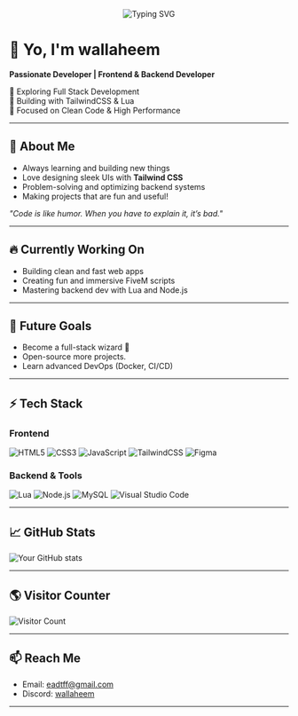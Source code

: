 <!-- Banner --><!-- Banner -->
<div align="center">
  <img src="https://readme-typing-svg.demolab.com?font=Fira+Code&size=30&pause=1000&color=F7F7F7&center=true&vCenter=true&width=1000&height=100&lines=Welcome+to+my+GitHub+Profile!;Frontend+%2F+Backend+Developer;Building+cool+stuff+everyday!;Let's+Code+Something+Awesome+%F0%9F%9A%80" alt="Typing SVG" />
</div>

# 👋 Yo, I'm wallaheem

**Passionate Developer | Frontend & Backend Developer**

🚀 Exploring Full Stack Development  
🎨 Building with TailwindCSS & Lua  
🧹 Focused on Clean Code & High Performance

---

## 🧠 About Me
- Always learning and building new things
- Love designing sleek UIs with **Tailwind CSS**
- Problem-solving and optimizing backend systems
- Making projects that are fun and useful!

_"Code is like humor. When you have to explain it, it’s bad."_

---

## 🔥 Currently Working On
- Building clean and fast web apps
- Creating fun and immersive FiveM scripts
- Mastering backend dev with Lua and Node.js

---

## 🎯 Future Goals
- Become a full-stack wizard 🧙
- Open-source more projects.
- Learn advanced DevOps (Docker, CI/CD)

---

## ⚡ Tech Stack
### Frontend
![HTML5](https://img.shields.io/badge/html5-%23E34F26.svg?style=for-the-badge&logo=html5&logoColor=white)
![CSS3](https://img.shields.io/badge/css3-%231572B6.svg?style=for-the-badge&logo=css3&logoColor=white)
![JavaScript](https://img.shields.io/badge/javascript-%23F7DF1E.svg?style=for-the-badge&logo=javascript&logoColor=black)
![TailwindCSS](https://img.shields.io/badge/tailwindcss-%2306B6D4.svg?style=for-the-badge&logo=tailwindcss&logoColor=white)
![Figma](https://img.shields.io/badge/figma-%23F24E1E.svg?style=for-the-badge&logo=figma&logoColor=white)

### Backend & Tools
![Lua](https://img.shields.io/badge/lua-%230079C1.svg?style=for-the-badge&logo=lua&logoColor=white)
![Node.js](https://img.shields.io/badge/node.js-%23339933.svg?style=for-the-badge&logo=nodedotjs&logoColor=white)
![MySQL](https://img.shields.io/badge/mysql-%2300f.svg?style=for-the-badge&logo=mysql&logoColor=white)
![Visual Studio Code](https://img.shields.io/badge/Visual%20Studio%20Code-0078d7.svg?style=for-the-badge&logo=visual-studio-code&logoColor=white)

---

## 📈 GitHub Stats
![Your GitHub stats](https://github-readme-stats.vercel.app/api?username=wallaheem&show_icons=true&theme=tokyonight)

---

## 🌎 Visitor Counter
![Visitor Count](https://profile-counter.glitch.me/wallaheem/count.svg)

---

## 📫 Reach Me
- Email: [eadtff@gmail.com](mailto:eadtff@gmail.com)
- Discord: [wallaheem](https://discord.com/users/wallaheem)

---

